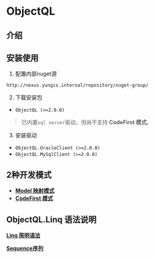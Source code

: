 # ObjectQL

## 介绍

## 安装使用

1. 配置内部nuget源
```
http://nexus.yungis.internal/repository/nuget-group/
```

2. 下载安装包
 + `ObjectQL (>=2.0.0)`

 > 已内置`sql server`驱动，但尚不支持 __CodeFirst 模式__。

3. 安装驱动
 + `ObjectQL.OracleClient (>=2.0.0)`
 + `ObjectQL.MySqlClient (>=2.0.0)`

## 2种开发模式

+ __[Model 映射模式](./docs/ModelMapping.md)__
+ __[CodeFirst 模式](./docs/CodeFirst.md)__

## ObjectQL.Linq 语法说明

 __[Linq 简明语法](./docs/Linq.md)__

 __[Sequence序列](./docs/Sequence.md)__